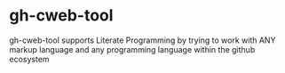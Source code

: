 # gh-cweb-tool
gh-cweb-tool supports Literate Programming by trying to work with ANY markup language and any programming language within the github ecosystem
